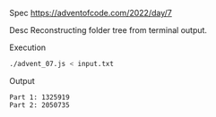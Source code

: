 Spec https://adventofcode.com/2022/day/7

Desc Reconstructing folder tree from terminal output.

Execution

```bash
./advent_07.js < input.txt
```

Output

```
Part 1: 1325919
Part 2: 2050735
```

